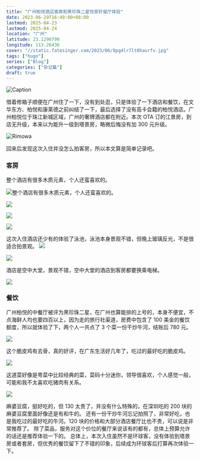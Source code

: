 ```yaml
---
title: "广州柏悦酒店客房和黑珍珠二星悦景轩餐厅体验"
date: 2023-06-29T16:49:00+08:00
lastmod: 2025-04-23
lastmod: 2025-04-24
location: "广州"
latitude: 23.1290799
longitude: 113.26436
cover: "//static.fatesinger.com/2023/06/8pg4lr7lt0haurfv.jpg"
tags: ["hugo"]
series: ["Blog"]
categories: ["杂记篇"]
draft: true
---
```


![Caption](//static.fatesinger.com/2023/06/8pg4lr7lt0haurfv.jpg)

借着修箱子顺便在广州住了一下，没有到处逛，只是体验了一下酒店和餐饮，在文华东方、柏悦和康莱德之前纠结了一下，最后选择了没有高卡会籍的柏悦酒店。广州柏悦位于珠江新城区域，广州的奢牌酒店都在附近。本次 OTA 订的江景房，到店无升级，本来以为能升一级到塔景房，略微后悔没有加 300 元升级。

![Rimowa](//static.fatesinger.com/2023/06/fsala4h6f597voa0.jpg)

回来后发现这次入住并没怎么拍客房，所以本文算是简单记录吧。

### 客房

整个酒店有很多木质元素，个人还蛮喜欢的。

![整个酒店有很多木质元素，个人还蛮喜欢的。](//static.fatesinger.com/2023/06/h4qyqj7ekjji95xo.jpg)

![](//static.fatesinger.com/2023/06/1xcofmu0839hz4z5.jpg)

![](//static.fatesinger.com/2023/06/qa5in23lp5j4cuzq.jpg)

![](//static.fatesinger.com/2023/06/liqtabr446libkl0.jpg)

这次入住酒店还少有的体验了泳池，泳池本身景观不错，但晚上玻璃反光，不是很适合拍景观。
![](//static.fatesinger.com/2023/06/sd1va5gbl3woox53.jpg)

![](//static.fatesinger.com/2023/06/vlia7bs1eide7vsn.jpg)

酒店是空中大堂，景观不错，空中大堂的酒店到客房都要换乘电梯。

![](//static.fatesinger.com/2023/06/artfqgtax1we8e51.jpg)

### 餐饮

广州柏悦的中餐厅被评为黑珍珠二星，在广州也算能排的上号的，本身不便宜，不点海鲜人均也要四百以上，因为走的旅行社渠道，房费中包含了 100 美金的餐饮额度，所以就体验了下，两个人一共点了 3 个菜一份干炒牛河，结账后 780 元。

![](//static.fatesinger.com/2023/06/8158mmbr7dw4gcj2.jpg)

这个脆皮鸡有去骨，真的好评，在广东生活好几年了，吃过的最好吃的脆皮鸡。

![](//static.fatesinger.com/2023/06/o7b0w2ge5qouqgol.jpg)

这道菜好像是粤菜中比较经典的菜，菜码十分迷你，领导很喜欢，个人感觉一般，可能和我不太喜欢吃猪肉有关系。

![](//static.fatesinger.com/2023/06/2gui8fhtza27sja0.jpg)

麻婆豆腐，挺好吃的，但 130 太贵了，并没有什么特殊的，在深圳吃的 200 块的麻婆豆腐里面好像还是有和牛的。 还有一份干炒牛河忘记拍照了，非常好吃，也是我吃过的最好吃的牛河。120 块的价格和大部分酒店餐厅比也不贵，可以说是非常推荐了。 除了菜品，服务对这个价位的餐厅来说该有的都有，总体上预算允许的话还是推荐体验一下的。 总体上，本次入住虽然不是环球客，没有体验到塔景房或者套房，但优秀的餐饮留下了不错的印象，后续成为环球客后打算再次体验一下。
